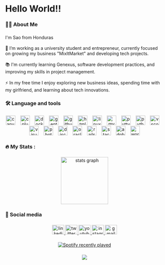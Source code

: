 <h1 align="left">Hello World!!</h1>

###

<h3 align="left">👩‍💻  About Me</h3>

###

<p align="left">I'm Sao from Honduras<br><br>🔭 I’m working as a university student and entrepreneur, currently focused on growing my business "MixItMarket" and developing tech projects.<br><br>📚 I'm currently learning Genexus, software development practices, and improving my skills in project management.<br><br>⚡ In my free time I enjoy exploring new business ideas, spending time with my girlfriend, and learning about tech innovations.</p>

###

<h3 align="left">🛠 Language and tools</h3>

###

<div align="center">
  <img src="https://cdn.jsdelivr.net/gh/devicons/devicon/icons/canva/canva-original.svg" height="30" alt="canva logo"  />
  <img width="8" />
  <img src="https://cdn.jsdelivr.net/gh/devicons/devicon/icons/cplusplus/cplusplus-original.svg" height="30" alt="cplusplus logo"  />
  <img width="8" />
  <img src="https://skillicons.dev/icons?i=docker" height="30" alt="docker logo"  />
  <img width="8" />
  <img src="https://cdn.jsdelivr.net/gh/devicons/devicon/icons/gentoo/gentoo-plain.svg" height="30" alt="gentoo logo"  />
  <img width="8" />
  <img src="https://skillicons.dev/icons?i=github" height="30" alt="github logo"  />
  <img width="8" />
  <img src="https://cdn.jsdelivr.net/gh/devicons/devicon/icons/html5/html5-original.svg" height="30" alt="html5 logo"  />
  <img width="8" />
  <img src="https://cdn.jsdelivr.net/gh/devicons/devicon/icons/linux/linux-original.svg" height="30" alt="linux logo"  />
  <img width="8" />
  <img src="https://cdn.jsdelivr.net/gh/devicons/devicon/icons/mysql/mysql-original-wordmark.svg" height="30" alt="mysql logo"  />
  <img width="8" />
  <img src="https://cdn.jsdelivr.net/gh/devicons/devicon/icons/putty/putty-original.svg" height="30" alt="putty logo"  />
  <img width="8" />
  <img src="https://cdn.jsdelivr.net/gh/devicons/devicon/icons/python/python-original.svg" height="30" alt="python logo"  />
  <img width="8" />
  <img src="https://cdn.jsdelivr.net/gh/devicons/devicon/icons/vscode/vscode-original-wordmark.svg" height="30" alt="vscode logo"  />
  <img width="8" />
  <img src="https://cdn.jsdelivr.net/gh/devicons/devicon/icons/visualstudio/visualstudio-plain.svg" height="30" alt="visualstudio logo"  />
  <img width="8" />
  <img src="https://cdn.jsdelivr.net/gh/devicons/devicon/icons/photoshop/photoshop-plain.svg" height="30" alt="photoshop logo"  />
  <img width="8" />
  <img src="https://skillicons.dev/icons?i=discord" height="30" alt="discord logo"  />
  <img width="8" />
  <img src="https://cdn.jsdelivr.net/gh/devicons/devicon/icons/oracle/oracle-original.svg" height="30" alt="oracle logo"  />
  <img width="8" />
  <img src="https://cdn.simpleicons.org/rubyonrails/CC0000" height="30" alt="rails logo"  />
  <img width="8" />
  <img src="https://skillicons.dev/icons?i=stackoverflow" height="30" alt="stackoverflow logo"  />
  <img width="8" />
  <img src="https://skillicons.dev/icons?i=ps" height="30" alt="adobephotoshop logo"  />
  <img width="8" />
  <img src="https://skillicons.dev/icons?i=wordpress" height="30" alt="wordpress logo"  />
</div>

###

<h3 align="left">🔥 My Stats :</h3>

###

<div align="center">
  <img src="https://github-readme-stats.vercel.app/api?username=sao17&hide_title=true&hide_rank=true&show_icons=true&include_all_commits=true&count_private=true&disable_animations=false&theme=synthwave&locale=en&hide_border=true&order=1" height="150" alt="stats graph"  />
</div>

###

<h3 align="left">📱 Social media</h3>

###

<div align="center">
  <a href="https://www.linkedin.com/in/sa%C3%BAl-z%C3%BAniga-224087257/" target="_blank">
    <img src="https://raw.githubusercontent.com/maurodesouza/profile-readme-generator/master/src/assets/icons/social/linkedin/default.svg" width="38" height="30" alt="linkedin logo"  />
  </a>
  <a href="https://x.com/saulzunigaaa" target="_blank">
    <img src="https://raw.githubusercontent.com/maurodesouza/profile-readme-generator/master/src/assets/icons/social/twitter/default.svg" width="38" height="30" alt="twitter logo"  />
  </a>
  <a href="https://www.youtube.com/@saulzuniga17" target="_blank">
    <img src="https://raw.githubusercontent.com/maurodesouza/profile-readme-generator/master/src/assets/icons/social/youtube/default.svg" width="38" height="30" alt="youtube logo"  />
  </a>
  <a href="https://www.instagram.com/saulzunigaaa/" target="_blank">
    <img src="https://raw.githubusercontent.com/maurodesouza/profile-readme-generator/master/src/assets/icons/social/instagram/default.svg" width="38" height="30" alt="instagram logo"  />
  </a>
  <a href="sauldevmaster@gmail.com" target="_blank">
    <img src="https://raw.githubusercontent.com/maurodesouza/profile-readme-generator/master/src/assets/icons/social/gmail/default.svg" width="38" height="30" alt="gmail logo"  />
  </a>
</div>

###

<div align="center">
  <a href="https://open.spotify.com/user/saulzuniga17">
    <img src="https://spotify-recently-played-readme.vercel.app/api?user=saulzuniga17&count=1&unique=false" alt="Spotify recently played"  />
  </a>
</div>

###

<!-- <picture>
  <source media="(prefers-color-scheme: dark)" srcset="https://raw.githubusercontent.com/sao17/sao17/output/pacman-contribution-graph-dark.svg">
  <source media="(prefers-color-scheme: light)" srcset="https://raw.githubusercontent.com/sao17/sao17/output/pacman-contribution-graph.svg">
  <img alt="pacman contribution graph" src="https://raw.githubusercontent.com/sao17/sao17/output/pacman-contribution-graph.svg">
</picture> -->

###

<div align="center">
  <img src="https://profile-counter.glitch.me/sao17/count.svg?"  />
</div>

###
